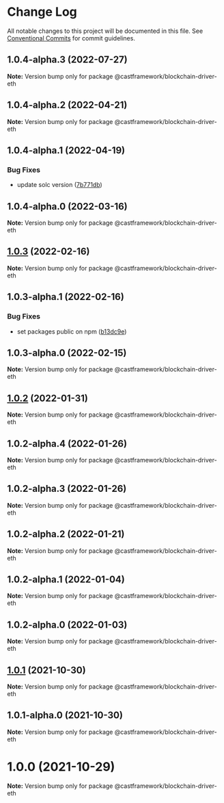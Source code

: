 # Change Log

All notable changes to this project will be documented in this file.
See [Conventional Commits](https://conventionalcommits.org) for commit guidelines.

## 1.0.4-alpha.3 (2022-07-27)

**Note:** Version bump only for package @castframework/blockchain-driver-eth





## 1.0.4-alpha.2 (2022-04-21)

**Note:** Version bump only for package @castframework/blockchain-driver-eth





## 1.0.4-alpha.1 (2022-04-19)


### Bug Fixes

* update solc version ([7b771db](https://github.com/castframework/gba/commit/7b771db9561b54b6dc40544a5b934d9f092fffa5))





## 1.0.4-alpha.0 (2022-03-16)

**Note:** Version bump only for package @castframework/blockchain-driver-eth





## [1.0.3](https://github.com/castframework/cast/compare/v1.0.3-alpha.1...v1.0.3) (2022-02-16)

**Note:** Version bump only for package @castframework/blockchain-driver-eth





## 1.0.3-alpha.1 (2022-02-16)


### Bug Fixes

* set packages public on npm ([b13dc9e](https://github.com/castframework/cast/commit/b13dc9e677de97f6c60b47bef1457e7b9984df02))





## 1.0.3-alpha.0 (2022-02-15)

**Note:** Version bump only for package @castframework/blockchain-driver-eth





## [1.0.2](https://github.com/castframework/cast/compare/v1.0.2-alpha.4...v1.0.2) (2022-01-31)

**Note:** Version bump only for package @castframework/blockchain-driver-eth





## 1.0.2-alpha.4 (2022-01-26)

**Note:** Version bump only for package @castframework/blockchain-driver-eth





## 1.0.2-alpha.3 (2022-01-26)

**Note:** Version bump only for package @castframework/blockchain-driver-eth





## 1.0.2-alpha.2 (2022-01-21)

**Note:** Version bump only for package @castframework/blockchain-driver-eth





## 1.0.2-alpha.1 (2022-01-04)

**Note:** Version bump only for package @castframework/blockchain-driver-eth





## 1.0.2-alpha.0 (2022-01-03)

**Note:** Version bump only for package @castframework/blockchain-driver-eth





## [1.0.1](https://github.com/castframework/cast/compare/v1.0.1-alpha.0...v1.0.1) (2021-10-30)

**Note:** Version bump only for package @castframework/blockchain-driver-eth





## 1.0.1-alpha.0 (2021-10-30)

**Note:** Version bump only for package @castframework/blockchain-driver-eth





# 1.0.0 (2021-10-29)

**Note:** Version bump only for package @castframework/blockchain-driver-eth
